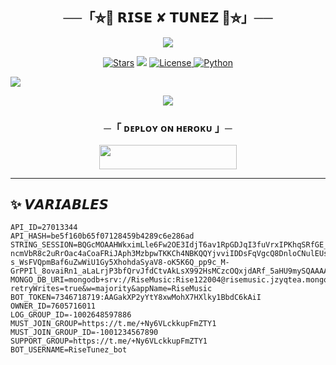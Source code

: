 <h2 align="center">
    ──「⛦🦋 𝗥𝗜𝗦𝗘 ✘ 𝗧𝗨𝗡𝗘𝗭 🦋⛦」──
</h2>

<p align="center">
  <img src="https://telegra.ph/file/d02b81736a7e9519c6386.jpg">
</p>

<p align="center">
<a href="https://github.com/NextBillionRise/RISETunez/stargazers"><img src="https://img.shields.io/github/stars/NextBillionRise/RISETunez?color=black&logo=github&logoColor=black&style=for-the-badge" alt="Stars" /></a>
<a href="https://github.com/NextBillionRise/RISETunez/network/members"> <img src="https://img.shields.io/github/forks/NextBillionRise/RISETunez?color=black&logo=github&logoColor=black&style=for-the-badge" /></a>
<a href="https://github.com/NextBillionRise/RISETunez/blob/master/LICENSE"> <img src="https://img.shields.io/badge/License-MIT-blueviolet?style=for-the-badge" alt="License" /> </a>
<a href="https://www.python.org/"> <img src="https://img.shields.io/badge/Written%20in-Python-orange?style=for-the-badge&logo=python" alt="Python" /> </a>
</p>

<img src="https://readme-typing-svg.herokuapp.com?color=FF0000&width=420&lines=♦+𝗛𝗘𝗥𝗢𝗞𝗨+𝗗𝗘𝗣𝗟𝗢𝗬+𝗦𝗨𝗣𝗣𝗢𝗥𝗧𝗘𝗗;❤️+𝗠𝗔𝗗𝗘+𝗪𝗜𝗧𝗛+𝗣𝗔𝗦𝗦𝗜𝗢𝗡+𝗕𝗬+𝗥𝗜𝗦𝗘">

<p align="center">
  <img src="https://telegra.ph/file/925eade709484516c5fe3.jpg">
</p>

<h3 align="center">
    ─「 ᴅᴇᴩʟᴏʏ ᴏɴ ʜᴇʀᴏᴋᴜ 」─
</h3>

<p align="center"><a href="https://dashboard.heroku.com/new?template=https://github.com/NextBillionRise/RISETunez"> <img src="https://img.shields.io/badge/Deploy%20On%20Heroku-black?style=for-the-badge&logo=heroku" width="220" height="38.45"/></a></p>

---

## ✨ 𝙑𝘼𝙍𝙄𝘼𝘽𝙇𝙀𝙎

```env
API_ID=27013344
API_HASH=be5f160b65f07128459b4289c6e286ad
STRING_SESSION=BQGcMOAAHWkximLle6Fw2OE3IdjT6av1RpGDJqI3fuVrxIPKhqSRfGE_OB2eL_fMWMw07O7UHrMLZsD3pemwDpMZkDgTgeYamZ4WIpplEvO9CXGPdPEykjZP1NbHummrYyXWdbNV-ncmVbR8c2uRrOac4aCoaFRiJAph3MzbpwTKKCh4NBKQQYjvviIDDsFqVgcQ8DnloCNulEUsteDDTNJjyQHsshXITAH0JBEHV-s_WsFVQpmBaf6uZwWiU1Gy5XhohdaSyaV8-oK5K6Q_pp9c_M-GrPPIl_8ovaiRn1_aLaLrjP3bfQrvJfdCtvAkLsX992HsMCzcOQxjdARf_5aHU9mySQAAAAHjEiQdAA
MONGO_DB_URI=mongodb+srv://RiseMusic:Rise122004@risemusic.jzyqtea.mongodb.net/?retryWrites=true&w=majority&appName=RiseMusic
BOT_TOKEN=7346718719:AAGakXP2yYtY8xwMohX7HXlky1BbdC6kAiI
OWNER_ID=7605716011
LOG_GROUP_ID=-1002648597886
MUST_JOIN_GROUP=https://t.me/+Ny6VLckkupFmZTY1
MUST_JOIN_GROUP_ID=-1001234567890
SUPPORT_GROUP=https://t.me/+Ny6VLckkupFmZTY1
BOT_USERNAME=RiseTunez_bot
